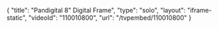 {
    "title": "Pandigital 8&quot; Digital Frame",
    "type": "solo",
    "layout": "iframe-static",
    "videoId": "110010800",
    "url": "\/tvpembed\/110010800"
}